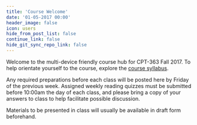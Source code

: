 ```yaml
---
title: 'Course Welcome'
date: '01-05-2017 00:00'
header_image: false
icon: users
hide_from_post_list: false
continue_link: false
hide_git_sync_repo_link: false
---
```


Welcome to the multi-device friendly course hub for CPT-363 Fall 2017. To help orientate yourself to the course, explore the [course syllabus](https://canvas.sfu.ca/courses/36662/assignments/syllabus).

Any required preparations before each class will be posted here by Friday of the previous week. Assigned weekly reading quizzes must be submitted before 10:00am the day of each class, and please bring a copy of your answers to class to help facilitate possible discussion.

Materials to be presented in class will usually be available in draft form beforehand.
